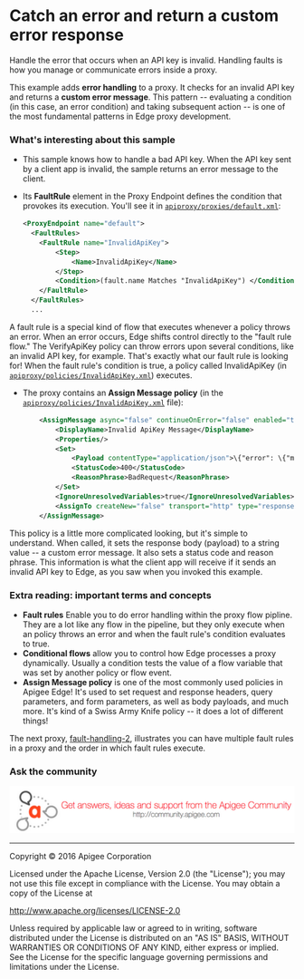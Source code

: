 # Catch an error and return a custom error response

Handle the error that occurs when an API key is invalid. Handling faults is how you manage or communicate errors inside a proxy.

This example adds **error handling** to a proxy. It checks for an invalid API key and returns a **custom error message**. This pattern -- evaluating a condition (in this case, an error condition) and taking subsequent action -- is one of the most fundamental patterns in Edge proxy development. 

### What's interesting about this sample

* This sample knows how to handle a bad API key. When the API key sent by a client app is invalid, the sample returns an error message to the client.

* Its **FaultRule** element in the Proxy Endpoint defines the condition that provokes its execution. You'll see it in [`apiproxy/proxies/default.xml`](https://github.com/apigee/api-platform-samples/blob/master/edge-ux/fault-handling-apikey/apiproxy/proxies/default.xml#L3-L8):

    ```xml
    <ProxyEndpoint name="default">
      <FaultRules>
        <FaultRule name="InvalidApiKey">
            <Step>
                <Name>InvalidApiKey</Name>
            </Step>
            <Condition>(fault.name Matches "InvalidApiKey") </Condition>
        </FaultRule>
      </FaultRules>
      ...
    ```

 A fault rule is a special kind of flow that executes whenever a policy throws an error. When an error occurs, Edge shifts control directly to the "fault rule flow." The VerifyApiKey policy can throw errors upon several conditions, like an invalid API key, for example. That's exactly what our fault rule is looking for! When the fault rule's condition is true, a policy called InvalidApiKey (in [`apiproxy/policies/InvalidApiKey.xml`](https://github.com/apigee/api-platform-samples/blob/master/edge-ux/fault-handling-apikey/apiproxy/policies/InvalidApiKey.xml)) executes. 

* The proxy contains an **Assign Message policy** (in the [`apiproxy/policies/InvalidApiKey.xml`](https://github.com/apigee/api-platform-samples/blob/master/edge-ux/fault-handling-apikey/apiproxy/policies/InvalidApiKey.xml) file):

    ```xml
        <AssignMessage async="false" continueOnError="false" enabled="true" name="InvalidApiKey">
            <DisplayName>Invalid ApiKey Message</DisplayName>
            <Properties/>
            <Set>
                <Payload contentType="application/json">\{"error": \{"message":"{fault.name}", "detail":"Please provide valid API key in the apikey query parameter.}} </Payload>
                <StatusCode>400</StatusCode>
                <ReasonPhrase>BadRequest</ReasonPhrase>
            </Set>
            <IgnoreUnresolvedVariables>true</IgnoreUnresolvedVariables>
            <AssignTo createNew="false" transport="http" type="response"/>
        </AssignMessage>
    ```


 This policy is a little more complicated looking, but it's simple to understand. When called, it sets the response body (payload) to a string value -- a custom error message. It also sets a status code and reason phrase. This information is what the client app will receive if it sends an invalid API key to Edge, as you saw when you invoked this example.
 
### Extra reading: important terms and concepts

* **Fault rules** Enable you to do error handling within the proxy flow pipline. They are a lot like any flow in the pipeline, but they only execute when an policy throws an error and when the fault rule's condition evaluates to true. 
* **Conditional flows** allow you to control how Edge processes a proxy dynamically. Usually a condition tests the value of a flow variable that was set by another policy or flow event. 
* **Assign Message policy** is one of the most commonly used policies in Apigee Edge! It's used to set request and response headers, query parameters, and form parameters, as well as body payloads, and much more. It's kind of a Swiss Army Knife policy -- it does a lot of different things!

The next proxy, [fault-handling-2](../fault-handling-2/README.md), illustrates you can have multiple fault rules in a proxy and the order in which fault rules execute.
   
### Ask the community

[![alt text](../../images/apigee-community.png "Apigee Community is a great place to ask questions and find answers about developing API proxies. ")](https://community.apigee.com?via=github)

---

Copyright © 2016 Apigee Corporation

Licensed under the Apache License, Version 2.0 (the "License"); you may not use
this file except in compliance with the License. You may obtain a copy
of the License at

http://www.apache.org/licenses/LICENSE-2.0

Unless required by applicable law or agreed to in writing, software
distributed under the License is distributed on an "AS IS" BASIS,
WITHOUT WARRANTIES OR CONDITIONS OF ANY KIND, either express or implied.
See the License for the specific language governing permissions and
limitations under the License.
